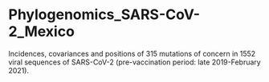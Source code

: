 # Phylogenomics_SARS-CoV-2_Mexico
Incidences, covariances and positions of 315 mutations of concern in 1552 viral sequences of SARS-CoV-2 (pre-vaccination period: late 2019-February 2021).
